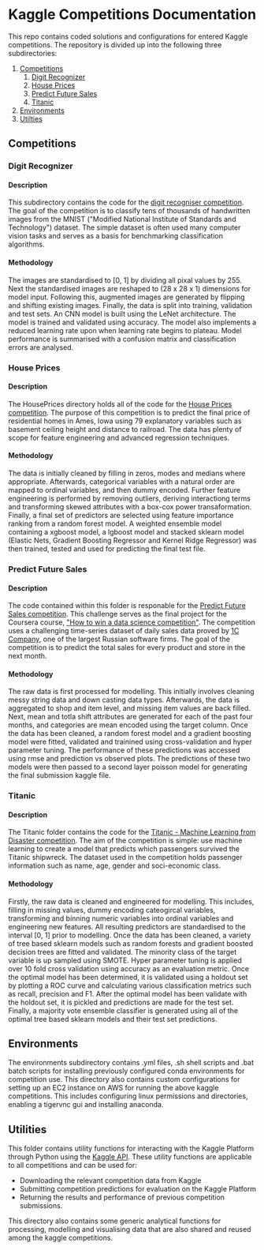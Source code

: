 # Kaggle Competitions Documentation

This repo contains coded solutions and configurations for entered Kaggle competitions. The repository is divided up into the following three subdirectories:

1. [Competitions](https://github.com/oislen/Kaggle/tree/master/competitions)
    1. [Digit Recognizer](https://github.com/oislen/Kaggle/tree/master/competitions/Digit_Recognizer/scripts)
	2. [House Prices](https://github.com/oislen/Kaggle/tree/master/competitions/HousePrices/scripts)
	3. [Predict Future Sales](https://github.com/oislen/Kaggle/tree/master/competitions/Predict_Future_Sales/scripts)
	4. [Titanic](https://github.com/oislen/Kaggle/tree/master/competitions/Titanic/scripts)
2. [Environments](https://github.com/oislen/Kaggle/tree/master/environments)
3. [Utilties](https://github.com/oislen/Kaggle/tree/master/utilities)

## Competitions 

### Digit Recognizer

#### Description

This subdirectory contains the code for the [digit recogniser competition](https://www.kaggle.com/c/digit-recognizer). The goal of the competition is to classify tens of thousands of handwritten images from the MNIST ("Modified National Institute of Standards and Technology") dataset. The simple dataset is often used many computer vision tasks and serves as a basis for benchmarking classification algorithms.

#### Methodology

The images are standardised to \[0, 1\] by dividing all pixal values by 255. Next the standardised images are reshaped to (28 x 28 x 1) dimensions for model input. Following this, augmented images are generated by flipping and shifting existing images. Finally, the data is split into training, validation and test sets. 
An CNN model is built using the LeNet architecture. The model is trained and validated using accuracy. The model also implements a reduced learning rate upon when learning rate begins to plateau. Model performance is summarised with a confusion matrix and classification errors are analysed.

### House Prices

#### Description

The HousePrices directory holds all of the code for the [House Prices competition](https://www.kaggle.com/c/house-prices-advanced-regression-techniques). The purpose of this competition is to predict the final price of residential homes in Ames, Iowa using 79 explanatory variables such as basement ceiling height and distance to railroad. The data has plenty of scope for feature engineering and advanced regression techniques.

#### Methodology

The data is initially cleaned by filling in zeros, modes and medians where appropriate. Afterwards, categorical variables with a natural order are mapped to ordinal variables, and then dummy encoded. Further feature engineering is performed by removing outliers, deriving interactiong terms and transforming skewed attributes with a box-cox power transaformation. Finally, a final set of predictors are selected using feature importance ranking from a random forest model. A weighted ensemble model containing a xgboost model, a lgboost model and stacked sklearn model (Elastic Nets, Gradient Boosting Regressor and Kernel Ridge Regressor) was then trained, tested and used for predicting the final test file.

### Predict Future Sales

#### Description

The code contained within this folder is responable for the [Predict Future Sales competition](https://www.kaggle.com/c/competitive-data-science-predict-future-sales). This challenge serves as the final project for the Coursera course, ["How to win a data science competition"](https://www.coursera.org/learn/competitive-data-science). The competition uses a challenging time-series dataset of daily sales data proved by [1C Company](https://1c.ru/eng/title.htm), one of the largest Russian software firms. The goal of the competition is to predict the total sales for every product and store in the next month.

#### Methodology

The raw data is first processed for modelling. This initially involves cleaning messy string data and down casting data types. Afterwards, the data is aggregated to shop and item level, and missing item values are back filled. Next, mean and totla shift attributes are generated for each of the past four months, and categories are mean encoded using the target column.
Once the data has been cleaned, a random forest model and a gradient boosting model were fitted, validated and trainined using cross-validation and hyper parameter tuning. The performance of these predictions was accessed using rmse and prediction vs observed plots. The predictions of these two models were then passed to a second layer poisson model for generating the final submission kaggle file.

### Titanic <a name="titanic"></a>

#### Description

The Titanic folder contains the code for the [Titanic - Machine Learning from Disaster competition](https://www.kaggle.com/c/titanic). The aim of the competition is simple: use machine learning to create a model that predicts which passengers survived the Titanic shipwreck. The dataset used in the competition holds passenger information such as name, age, gender and soci-economic class.

#### Methodology

Firstly, the raw data is cleaned and engineered for modelling. This includes, filling in missing values, dummy encoding cateogircal variables, transforming and binning numeric variables into ordinal variables and engineering new features. All resulting predictors are standardised to the interval \[0, 1\] prior to modelling. 
Once the data has been cleaned, a variety of tree based sklearn models such as random forests and gradient boosted decision trees are fitted and validated. The minority class of the target variable is up sampled using SMOTE. Hyper parameter tuning is applied over 10 fold cross validation using accuracy as an evaluation metric. Once the optimal model has been determined, it is validated using a holdout set by plotting a ROC curve and calculating various classification metrics such as recall, precision and F1. After the optimal model has been validate with the holdout set, it is pickled and predictions are made for the test set. Finally, a majority vote ensemble classifier is generated using all of the optimal tree based sklearn models and their test set predictions.

## Environments

The environments subdirectory contains .yml files, .sh shell scripts and .bat batch scripts for installing previously configured conda environments for competition use. 
This directory also contains custom configurations for setting up an EC2 instance on AWS for running the above kaggle competitions. This includes  configuring linux permissions and directories, enabling a tigervnc gui and installing anaconda.

## Utilities

This folder contains utility functions for interacting with the Kaggle Platform through Python using the [Kaggle API](https://github.com/Kaggle/kaggle-api). These utility functions are applicable to all competitions and can be used for:

- Downloading the relevant competition data from Kaggle 
- Submitting competition predictions for evaluation on the Kaggle Platform
- Returning the results and performance of previous competition submissions.

This directory also contains some generic analytical functions for processing, modelling and visualising data that are also shared and reused among the kaggle competitions.